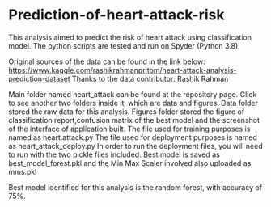 # Prediction-of-heart-attack-risk
This analysis aimed to predict the risk of heart attack using classification model.
The python scripts are tested and run on Spyder (Python 3.8).

Original sources of the data can be found in the link below:
https://www.kaggle.com/rashikrahmanpritom/heart-attack-analysis-prediction-dataset
Thanks to the data contributor: Rashik Rahman

Main folder named heart_attack can be found at the repository page.
Click to see another two folders inside it, which are data and figures.
Data folder stored the raw data for this analysis.
Figures folder stored the figure of classification report,confusion matrix of the best model and the screenshot of the interface of application built.
The file used for training purposes is named as heart.attack.py
The file used for deployment purposes is named as heart_attack_deploy.py
In order to run the deployment files, you will need to run with the two pickle files included.
Best model is saved as best_model_forest.pkl and the Min Max Scaler involved also uploaded as mms.pkl

Best model identified for this analysis is the random forest, with accuracy of 75%.

